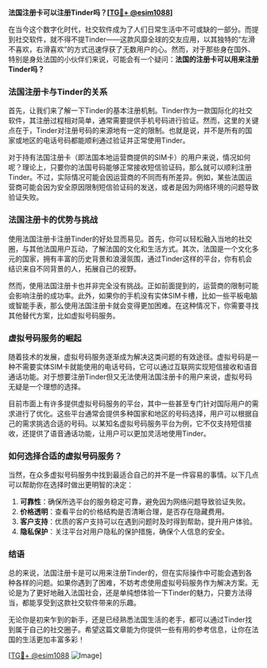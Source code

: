 **法国注册卡可以注册Tinder吗？[[TG💪+ @esim1088](https://t.me/s/esim1088)]**

在当今这个数字化时代，社交软件成为了人们日常生活中不可或缺的一部分。而提到社交软件，就不得不提Tinder——这款风靡全球的交友应用，以其独特的“左滑不喜欢，右滑喜欢”的方式迅速俘获了无数用户的心。然而，对于那些身在国外、特别是身处法国的小伙伴们来说，可能会有一个疑问：**法国的注册卡可以用来注册Tinder吗？**

### 法国注册卡与Tinder的关系

首先，让我们来了解一下Tinder的基本注册机制。Tinder作为一款国际化的社交软件，其注册过程相对简单，通常需要提供手机号码进行验证。然而，这里的关键点在于，Tinder对注册号码的来源地有一定的限制。也就是说，并不是所有的国家或地区的电话号码都能顺利通过验证并正常使用Tinder。

对于持有法国注册卡（即法国本地运营商提供的SIM卡）的用户来说，情况如何呢？理论上，只要你的法国号码能够正常接收短信验证码，那么就可以顺利注册Tinder。不过，实际情况可能会因运营商的不同而有所差异。例如，某些法国运营商可能会因为安全原因限制短信验证码的发送，或者是因为网络环境的问题导致验证失败。

### 法国注册卡的优势与挑战

使用法国注册卡注册Tinder的好处显而易见。首先，你可以轻松融入当地的社交圈，与其他法国用户互动，了解法国的文化和生活方式。其次，法国是一个文化多元的国家，拥有丰富的历史背景和浪漫氛围，通过Tinder这样的平台，你有机会结识来自不同背景的人，拓展自己的视野。

然而，使用法国注册卡也并非完全没有挑战。正如前面提到的，运营商的限制可能会影响注册的成功率。此外，如果你的手机没有实体SIM卡槽，比如一些平板电脑或智能手表，那么使用法国注册卡就会变得更加困难。在这种情况下，你需要寻找其他替代方案，比如虚拟号码服务。

### 虚拟号码服务的崛起

随着技术的发展，虚拟号码服务逐渐成为解决这类问题的有效途径。虚拟号码是一种不需要实体SIM卡就能使用的电话号码，它可以通过互联网实现短信接收和语音通话功能。对于想要注册Tinder但又无法使用法国注册卡的用户来说，虚拟号码无疑是一个理想的选择。

目前市面上有许多提供虚拟号码服务的平台，其中一些甚至专门针对国际用户的需求进行了优化。这些平台通常会提供多种国家和地区的号码选择，用户可以根据自己的需求挑选合适的号码。以某知名虚拟号码服务平台为例，它不仅支持短信接收，还提供了语音通话功能，让用户可以更加灵活地使用Tinder。

### 如何选择合适的虚拟号码服务？

当然，在众多虚拟号码服务中找到最适合自己的并不是一件容易的事情。以下几点可以帮助你在选择时做出更明智的决定：

1. **可靠性**：确保所选平台的服务稳定可靠，避免因为网络问题导致验证失败。
2. **价格透明**：查看平台的价格结构是否清晰合理，是否存在隐藏费用。
3. **客户支持**：优质的客户支持可以在遇到问题时及时得到帮助，提升用户体验。
4. **隐私保护**：关注平台对用户隐私的保护措施，确保个人信息的安全。

### 结语

总的来说，法国注册卡是可以用来注册Tinder的，但在实际操作中可能会遇到各种各样的问题。如果你遇到了困难，不妨考虑使用虚拟号码服务作为解决方案。无论是为了更好地融入法国社会，还是单纯想体验一下Tinder的魅力，只要方法得当，都能享受到这款社交软件带来的乐趣。

无论你是初来乍到的新手，还是已经熟悉法国生活的老手，都可以通过Tinder找到属于自己的社交圈子。希望这篇文章能为你提供一些有用的参考信息，让你在法国的生活更加丰富多彩！

[[TG💪+ @esim1088](https://t.me/s/esim1088) ![Image](https://i.postimg.cc/4NQfJmqS/Snipaste-2025-05-13-00-14-12.png)]